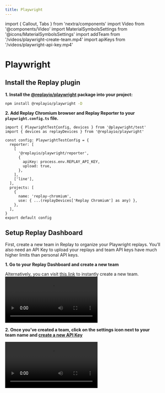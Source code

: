 ```yaml
---
title: Playwright
---
```


import { Callout, Tabs } from 'nextra/components'
import Video from '@components/Video'
import MaterialSymbolsSettings from '@icons/MaterialSymbolsSettings'
import addTeam from '/videos/playwright-create-team.mp4'
import apiKeys from '/videos/playwright-api-key.mp4'

# Playwright

## Install the Replay plugin

**1. Install the [@replayio/playwright](https://www.npmjs.com/package/@replayio/playwright) package into your project:**

```sh npm2yarn
npm install @replayio/playwright -D
```

**2. Add Replay Chromium browser and Replay Reporter to your `playwright.config.ts` file.**

```tsx {2,5-8,11,12} filename="playwright.config.ts"
import { PlaywrightTestConfig, devices } from '@playwright/test'
import { devices as replayDevices } from '@replayio/playwright'

const config: PlaywrightTestConfig = {
  reporter: [
    [
      '@replayio/playwright/reporter',
      {
        apiKey: process.env.REPLAY_API_KEY,
        upload: true,
      },
    ],
    ['line'],
  ],
  projects: [
    {
      name: 'replay-chromium',
      use: { ...(replayDevices['Replay Chromium'] as any) },
    },
  ],
}
export default config
```

## Setup Replay Dashboard

First, create a new team in Replay to organize your Playwright replays. You’ll also need an API Key to upload your replays and team API keys have much higher limits than personal API keys.

**1. Go to your Replay Dashboard and create a new team**

Alternatively, you can visit [this link](https://app.replay.io/team/new) to instantly create a new team.
<Video src={addTeam} />
<Callout type="info" emoji="💡">
Test Suites are currently in closed Beta. If you’d like to start recording your tests, test suites need to be enabled in your team. Join our [**waitlist**](https://replayio.typeform.com/to/jTudlerL) and we’ll reach out to you as soon as possible.
</Callout>

**2. Once you’ve created a team, click on the settings <MaterialSymbolsSettings className="w-6 h-6 inline-block" /> icon next to your team name and [create a new API Key](/replay-teams/setting-up-a-team#api-keys)**

<Video src={apiKeys} />

**3. Save the API key in your environment as `REPLAY_API_KEY`**. You can run your tests locally or using your CI provider.

## Record your tests

### Recording Locally

Once you have added Chromium Replay Browser to your project, you are ready to create your recordings. These will be available in your [Replay Dashboard](https://app.replay.io). You can run your tests normally, using `npx playwright test{:sh}` command.

If your project has multiple browsers set up, you can run Replay Browser only:

```sh
npx playwright test --project replay-chromium
```

```ansi
➜ npx playwright test

Running 1 test using 1 worker
[1/1] things-app.spec.ts:14:7 › Todos › should allow me to add todo items
[replay.io]: 🕑 Completing some outstanding work ...
[replay.io]:
[replay.io]: 🚀 Successfully uploaded 1 recordings:
[replay.io]:
[replay.io]:    ✅ should allow me to add todo items
  1 passed (2.1s)
```

### Integrate into your CI workflow

Replay is designed to record tests in CI so you can debug when tests fail. Without Replay, test failures in CI are like a black box, with little insights into what went wrong. By recording with Replay, you get a full recording of the test run with debugging tools built in.

Here are basic configurations for some of the most popular providers which you can add to you project

<Tabs items={['GitHub Actions']}>
<Tabs.Tab>

```yml filename=".github/workflows/e2e.yml" copy
name: End-to-end tests
on: [push, pull_request]
jobs:
  cypress-run:
    runs-on: ubuntu-22.04
    steps:
      - name: Checkout
        uses: actions/checkout@v4
      - uses: actions/setup-node@v3
        with:
          node-version: 18
      - name: Install dependencies
        run: npm ci
      - name: Run Playwright tests
        run: npx playwright test
```

</Tabs.Tab>
</Tabs>

## Next Steps

Your replays will now be recorded on each test run. You can find all your replays in Test Suite Dashboard.
